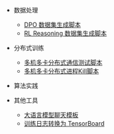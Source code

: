 - 数据处理
  - [DPO 数据集生成脚本](toolkit/dpo_data_process.md)
  - [RL Reasoning 数据集生成脚本](toolkit/reasoning_data_process.md)

- 分布式训练
  - [多机多卡分布式通信测试脚本](toolkit/multi_node_hccl_test.md)
  - [多机多卡分布式进程Kill脚本](toolkit/kill_multi_nodes.md)

- 算法实践

- 其他工具
  - [大语言模型聊天模板](toolkit/apply_chat_template.md) 
  - [训练日志转换为 TensorBoard](toolkit/log2tensorboard.md)

